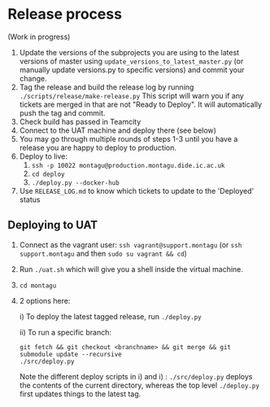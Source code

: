 # Release process
(Work in progress)

1. Update the versions of the subprojects you are using to the latest versions
   of master using `update_versions_to_latest_master.py` (or manually update
   versions.py to specific versions) and commit your change.
2. Tag the release and build the release log by running 
   `./scripts/release/make-release.py`
   This script will warn you if any tickets are merged in that are not "Ready 
   to Deploy". It will automatically push the tag and commit.
3. Check build has passed in Teamcity
4. Connect to the UAT machine and deploy there (see below)
5. You may go through multiple rounds of steps 1-3 until you have a release
   you are happy to deploy to production.
6. Deploy to live:
   1. `ssh -p 10022 montagu@production.montagu.dide.ic.ac.uk`
   1. `cd deploy`
   1. `./deploy.py --docker-hub`
7. Use `RELEASE_LOG.md` to know which tickets to update to the 'Deployed' status

## Deploying to UAT

1. Connect as the vagrant user: `ssh vagrant@support.montagu` (or `ssh support.montagu` and then `sudo su vagrant && cd`)
2. Run `./uat.sh` which will give you a shell inside the virtual machine.
3. `cd montagu`
4.  2 options here:

    i) To deploy the latest tagged release, run `./deploy.py`

    ii) To run a specific branch:
    ```
    git fetch && git checkout <branchname> && git merge && git submodule update --recursive
    ./src/deploy.py
    ```
    
    Note the different deploy scripts in i) and i) : `./src/deploy.py`
    deploys the contents of the current directory, whereas the top
    level `./deploy.py` first updates things to the latest tag.
